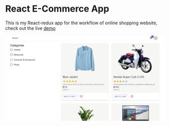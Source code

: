 # React E-Commerce App
This is my React-redux app for the workflow of online shopping website, check out the live [demo](https://hellonathapon.github.io/react-ecommerce-app/#/)

![thumbnail](./src/assets/images/thumbnail.png)